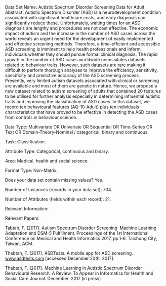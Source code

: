 Data Set Name: Autistic Spectrum Disorder Screening Data for Adult
Abstract: Autistic Spectrum Disorder (ASD) is a neurodevelopment condition associated with significant healthcare costs, and early diagnosis can significantly reduce these. Unfortunately, waiting times for an ASD diagnosis are lengthy and procedures are not cost effective. The economic impact of autism and the increase in the number of ASD cases across the world reveals an urgent need for the development of easily implemented and effective screening methods. Therefore, a time-efficient and accessible ASD screening is imminent to help health professionals and inform individuals whether they should pursue formal clinical diagnosis. The rapid growth in the number of ASD cases worldwide necessitates datasets related to behaviour traits. However, such datasets are rare making it difficult to perform thorough analyses to improve the efficiency, sensitivity, specificity and predictive accuracy of the ASD screening process. Presently, very limited autism datasets associated with clinical or screening are available and most of them are genetic in nature. Hence, we propose a new dataset related to autism screening of adults that contained 20 features to be utilised for further analysis especially in determining influential autistic traits and improving the classification of ASD cases. In this dataset, we record ten behavioural features (AQ-10-Adult) plus ten individuals characteristics that have proved to be effective in detecting the ASD cases from controls in behaviour science.

Data Type: Multivariate OR Univariate OR Sequential OR Time-Series OR Text OR Domain-Theory-Nominal / categorical, binary and continuous.

Task: Classification.

Attribute Type: Categorical, continuous and binary.

Area: Medical, health and social science.

Format Type: Non-Matrix.

Does your data set contain missing values? Yes.

Number of Instances (records in your data set): 704.

Number of Attributes (fields within each record): 21.

Relevant Information:

Relevant Papers:

Tabtah, F. (2017). Autism Spectrum Disorder Screening: Machine Learning Adaptation and DSM-5 Fulfillment. Proceedings of the 1st International Conference on Medical and Health Informatics 2017, pp.1-6. Taichung City, Taiwan, ACM.

Thabtah, F. (2017). ASDTests. A mobile app for ASD screening. www.asdtests.com [accessed December 20th, 2017].

Thabtah, F. (2017). Machine Learning in Autistic Spectrum Disorder Behavioural Research: A Review. To Appear in Informatics for Health and Social Care Journal. December, 2017 (in press)